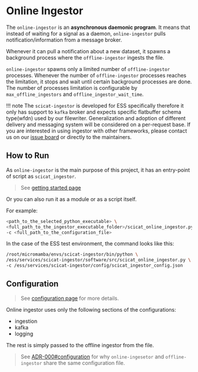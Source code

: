 # Online Ingestor

The ``online-ingestor`` is an **asynchronous daemonic program**.
It means that instead of waiting for a signal as a daemon, ``online-ingestor`` pulls notification/information from a message broker.

Whenever it can pull a notification about a new dataset, it spawns a background process where the ``offline-ingestor`` ingests the file.

``online-ingestor`` spawns only a limited number of `offline-ingestor` processes.
Whenever the number of `offline-ingestor` processes reaches the limitation,
it stops and wait until certain background processes are done.
The number of processes limitation is configurable by ``max_offline_ingestors`` and ``offline_ingestor_wait_time``.

!!! note
    The ``scicat-ingestor`` is developed for ESS specifically therefore it only has support to ``kafka`` broker and expects specific flatbuffer schema type(wfdn) used by our filewriter.
    Generalization and adoption of different delivery and messaging system will be considered on a per-request base.
    If you are interested in using ingestor with other frameworks, please contact us on our [issue board](https://github.com/SciCatProject/scicat-ingestor/issues) or directly to the maintainers.

## How to Run

As ``online-ingestor`` is the main purpose of this project, it has an entry-point of script as ``scicat_ingestor``.
> See [getting started page](../getting-started.md)

Or you can also run it as a module or as a script itself.

For example:
``` bash
<path_to_the_selected_python_executable> \
<full_path_to_the_ingestor_executable_folder>/scicat_online_ingestor.py \
-c <full_path_to_the_configuration_file>

```

In the case of the ESS test environment, the command looks like this:
``` bash
/root/micromamba/envs/scicat-ingestor/bin/python \
/ess/services/scicat-ingestor/software/src/scicat_online_ingestor.py \
-c /ess/services/scicat-ingestor/config/scicat_ingestor_config.json
```

## Configuration

> See [configuration page](./configuration.md) for more details.

Online ingestor uses only the following sections of the configurations:
- ingestion
- kafka
- logging

The rest is simply passed to the offline ingestor from the file.

> See [ADR-000#configuration](../developer-guide/adrs.md#configuration) for why `online-ingesetor` and `offline-ingestor` share the same configuration file.
